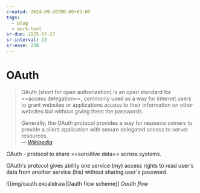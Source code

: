 ```yaml
---
created: 2024-09-26T00:00+03:00
tags:
  - blog
  - work-tool
sr-due: 2025-07-27
sr-interval: 13
sr-ease: 258
---
```


# OAuth

> OAuth (short for open authorization) is an open standard for ==access delegation==, commonly used as a way for internet users to grant websites or applications access to their information on other websites but without giving them the passwords.
>
> Generally, the OAuth protocol provides a way for resource owners to provide a client application with secure delegated access to server resources.\
> — <cite>[Wikipedia](https://en.wikipedia.org/wiki/OAuth)</cite>

OAuth - protocol to share ==sensitive data== across systems.

OAuth's protocol gives ability one service (my) access rights to read user's data from another service (his) without sharing user's password.

![[img/oauth.excalidraw|Oauth flow scheme]]
_Oauth flow_
